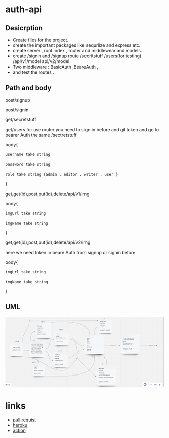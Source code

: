 # auth-api

## Desicrption
- Create files for the project.
- create the important packages like sequrlize and express etc.
- create server , root index , router and middlewear and models.
- create /signin and /signup route /secritstuff /users(for testing)  /api/v1/model  api/v2/model.
- Two middleware : BasicAuth ,BeareAuth ,
- and test the routes .


## Path and body

post/signup

post/signin

get/secretstuff

get/users for use router you need to sign in before and git token and go to bearer Auth the same /sectretstuff

body{

    username take string 

    password take string 

    role take string {admin , editor , writer , user }

}

get,get(id),post,put(id),delete/api/v1/img

body{

    imgUrl take string 

    imgName take string

}

get,get(id),post,put(id),delete/api/v2/img

here we need token in beare Auth from signup or signin before 


body{

    imgUrl take string 

    imgName take string

}


## UML

![](./UML-Api.png)


# links

- [pull requist](https://github.com/WalidAlrefai/auth-api/pull/1)
- [heroku](https://walid-auth-api.herokuapp.com/)
- [action](https://github.com/WalidAlrefai/auth-api/actions)

